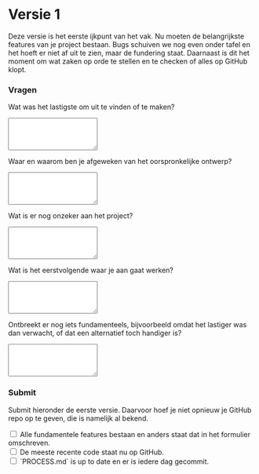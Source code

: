 # Versie 1

Deze versie is het eerste ijkpunt van het vak. Nu moeten de belangrijkste features van je project bestaan. Bugs schuiven we nog even onder tafel en het hoeft er niet af uit te zien, maar de fundering staat. Daarnaast is dit het moment om wat zaken op orde te stellen en te checken of alles op GitHub klopt. 

### Vragen

Wat was het lastigste om uit te vinden of te maken?

<textarea name="form[lastigste]" rows="4" required></textarea>

Waar en waarom ben je afgeweken van het oorspronkelijke ontwerp?

<textarea name="form[afwijken]" rows="4" required></textarea>

Wat is er nog onzeker aan het project?

<textarea name="form[onzeker]" rows="4" required></textarea>

Wat is het eerstvolgende waar je aan gaat werken?

<textarea name="form[eerstvolgende]" rows="4" required></textarea>

Ontbreekt er nog iets fundamenteels, bijvoorbeeld omdat het lastiger was dan verwacht, of dat een alternatief toch handiger is? 

<textarea name="form[fundamenteelontbreekt]" rows="4" required></textarea>

### Submit

Submit hieronder de eerste versie. Daarvoor hoef je niet opnieuw je GitHub repo op te geven, die is namelijk al bekend.

<input required name="form[allefeatures]" class="form-check-input" type="checkbox" value="yes" id="check1">
<label class="form-check-label" for="check1">
  Alle fundamentele features bestaan en anders staat dat in het formulier omschreven.
</label><br/>
<input required name="form[meestrecentopgh]" class="form-check-input" type="checkbox" value="yes" id="check2">
<label class="form-check-label" for="check2">
  De meeste recente code staat nu op GitHub.
</label><br/>
<input required name="form[processuptodate]" class="form-check-input" type="checkbox" value="yes" id="check3">
<label class="form-check-label" for="check3">
  `PROCESS.md` is up to date en er is iedere dag gecommit.
</label>
